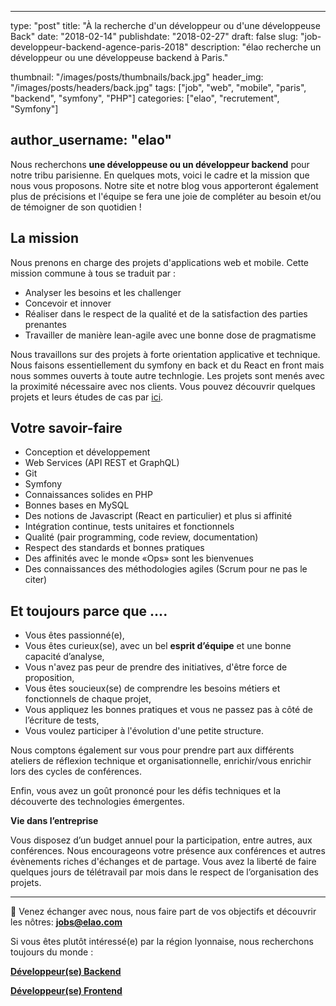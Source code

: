 
---
type:           "post"
title:          "À la recherche d'un développeur ou d'une développeuse Back"
date:           "2018-02-14"
publishdate:    "2018-02-27"
draft:          false
slug:           "job-developpeur-backend-agence-paris-2018"
description:    "élao recherche un développeur ou une développeuse backend à Paris."

thumbnail:      "/images/posts/thumbnails/back.jpg"
header_img:     "/images/posts/headers/back.jpg"
tags:           ["job", "web", "mobile", "paris", "backend", "symfony", "PHP"]
categories:     ["elao", "recrutement", "Symfony"]

author_username:    "elao"
---

Nous recherchons **une développeuse ou un développeur backend** pour notre tribu parisienne. En quelques mots, voici le cadre et la mission que nous vous proposons. Notre site et notre blog vous apporteront également plus de précisions et l'équipe se fera une joie de compléter au besoin et/ou de témoigner de son quotidien !
<!--more-->

## La mission

Nous prenons en charge des projets d'applications web et mobile. Cette mission commune à tous se traduit par :

- Analyser les besoins et les challenger
- Concevoir et innover
- Réaliser dans le respect de la qualité et de la satisfaction des parties prenantes
- Travailler de manière lean-agile avec une bonne dose de pragmatisme

Nous travaillons sur des projets à forte orientation applicative et technique. Nous faisons essentiellement du symfony en back et du React en front mais nous sommes ouverts à toute autre technlogie. 
Les projets sont menés avec la proximité nécessaire avec nos clients.
Vous pouvez découvrir quelques projets et leurs études de cas par [ici](https://www.elao.com/fr/nos-experiences/).

## Votre savoir-faire

- Conception et développement
- Web Services (API REST et GraphQL)
- Git
- Symfony
- Connaissances solides en PHP
- Bonnes bases en MySQL
- Des notions de Javascript (React en particulier) et plus si affinité
- Intégration continue, tests unitaires et fonctionnels
- Qualité (pair programming, code review, documentation)
- Respect des standards et bonnes pratiques
- Des affinités avec le monde «Ops» sont les bienvenues
- Des connaissances des méthodologies agiles (Scrum pour ne pas le citer)

## Et toujours parce que ....

- Vous êtes passionné(e),
- Vous êtes curieux(se), avec un bel __esprit d’équipe__ et une bonne capacité d’analyse,
- Vous n'avez pas peur de prendre des initiatives, d'être force de proposition,
- Vous êtes soucieux(se) de comprendre les besoins métiers et fonctionnels de chaque projet,
- Vous appliquez les bonnes pratiques et vous ne passez pas à côté de l’écriture de tests,
- Vous voulez participer à l'évolution d'une petite structure.

Nous comptons également sur vous pour prendre part aux différents ateliers de réflexion technique et organisationnelle, enrichir/vous enrichir lors des cycles de conférences.

Enfin, vous avez un goût prononcé pour les défis techniques et la découverte des technologies émergentes.

**Vie dans l’entreprise**

Vous disposez d’un budget annuel pour la participation, entre autres, aux conférences. Nous encourageons votre présence aux conférences et autres évènements riches d'échanges et de partage.
Vous avez la liberté de faire quelques jours de télétravail par mois dans le respect de l’organisation des projets.

-----------------------------------------------------------------------------------------------------------------
<span class="side-note">📨</span>  Venez échanger avec nous, nous faire part de vos objectifs et découvrir les nôtres: **jobs@elao.com**

Si vous êtes plutôt intéressé(e) par la région lyonnaise, nous recherchons toujours du monde :

[**Développeur(se) Backend**](/fr/elao/job-backend-agence-lyon-2018)

[**Développeur(se) Frontend**](/fr/elao/job-frontend-developpeur-agence-lyon-2018)
